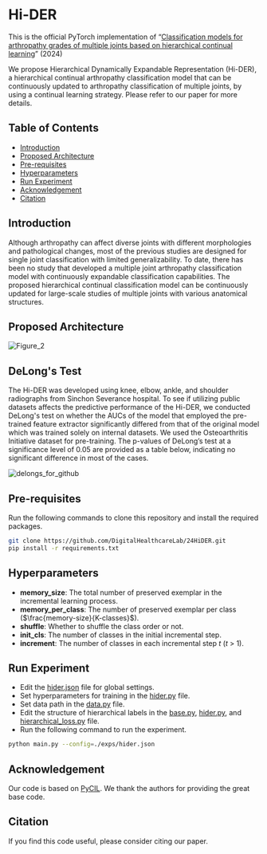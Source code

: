 # Hi-DER
This is the official PyTorch implementation of “[Classification models for arthropathy grades of multiple joints based on hierarchical continual learning]()” (2024)

We propose Hierarchical Dynamically Expandable Representation (Hi-DER), a hierarchical continual arthropathy classification model that can be continuously updated to arthropathy classification of multiple joints, by using a continual learning strategy. Please refer to our paper for more details.

## Table of Contents
- [Introduction](#introduction)
- [Proposed Architecture](#proposed-architecture)
- [Pre-requisites](#pre-requisites)
- [Hyperparameters](#hyperparameters)
- [Run Experiment](#run-experiment)
- [Acknowledgement](#acknowledgement)
- [Citation](#citation)

## Introduction
Although arthropathy can affect diverse joints with different morphologies and pathological changes, most of the previous studies are designed for single joint classification with limited generalizability. To date, there has been no study that developed a multiple joint arthropathy classification model with continuously expandable classification capabilities. The proposed hierarchical continual classification model can be continuously updated for large-scale studies of multiple joints with various anatomical structures.

## Proposed Architecture
![Figure_2](https://github.com/DigitalHealthcareLab/24HiDER/assets/61937818/5226e695-c283-4010-a38f-9c7f9f4d83a4)

## DeLong's Test
The Hi-DER was developed using knee, elbow, ankle, and shoulder radiographs from Sinchon Severance hospital. To see if utilizing public datasets affects the predictive performance of the Hi-DER, we conducted DeLong's test on whether the AUCs of the model that employed the pre-trained feature extractor significantly differed from that of the original model which was trained solely on internal datasets. We used the Osteoarthritis Initiative dataset for pre-training. The p-values of DeLong’s test at a significance level of 0.05 are provided as a table below, indicating no significant difference in most of the cases.

![delongs_for_github](https://github.com/DigitalHealthcareLab/24HiDER/assets/61937818/dd7556a5-b407-4e8f-baa0-8af168b28837)

## Pre-requisites
Run the following commands to clone this repository and install the required packages.
```bash
git clone https://github.com/DigitalHealthcareLab/24HiDER.git
pip install -r requirements.txt
```

## Hyperparameters
- **memory_size**: The total number of preserved exemplar in the incremental learning process.
- **memory_per_class**: The number of preserved exemplar per class ($\frac{memory-size}{K-classes}$).
- **shuffle**: Whether to shuffle the class order or not.
- **init_cls**: The number of classes in the initial incremental step.
- **increment**: The number of classes in each incremental step $t$ ($t$ > 1).

## Run Experiment
- Edit the [hider.json](./exps/hider.json) file for global settings.
- Set hyperparameters for training in the [hider.py](./models/hider.py) file.
- Set data path in the [data.py](./utils/data.py) file.
- Edit the structure of hierarchical labels in the [base.py](./models/base.py), [hider.py](./models/hider.py), and [hierarchical_loss.py](./utils/hierarchical_loss.py) file.
- Run the following command to run the experiment.
```bash
python main.py --config=./exps/hider.json
```

## Acknowledgement
Our code is based on [PyCIL](https://github.com/G-U-N/PyCIL). We thank the authors for providing the great base code.

## Citation
If you find this code useful, please consider citing our paper.
